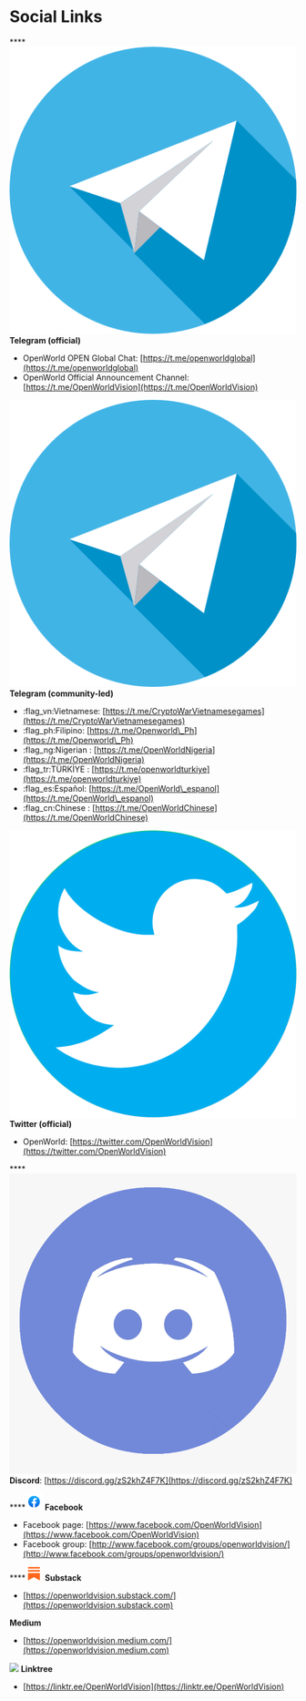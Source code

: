 # Social Links

****![](<.gitbook/assets/telegram icon.png>) **Telegram (official)**&#x20;

* OpenWorld OPEN Global Chat: [https://t.me/openworldglobal](https://t.me/openworldglobal)
* OpenWorld Official Announcement Channel: [https://t.me/OpenWorldVision](https://t.me/OpenWorldVision)

![](<.gitbook/assets/telegram icon.png>) **Telegram (community-led)**

* :flag\_vn:Vietnamese: [https://t.me/CryptoWarVietnamesegames](https://t.me/CryptoWarVietnamesegames)
* :flag\_ph:Filipino: [https://t.me/Openworld\_Ph](https://t.me/Openworld\_Ph)
* :flag\_ng:Nigerian : [https://t.me/OpenWorldNigeria](https://t.me/OpenWorldNigeria)
* :flag\_tr:TÜRKİYE : [https://t.me/openworldturkiye](https://t.me/openworldturkiye)
* :flag\_es:Español: [https://t.me/OpenWorld\_espanol](https://t.me/OpenWorld\_espanol)
* :flag\_cn:Chinese : [https://t.me/OpenWorldChinese](https://t.me/OpenWorldChinese)

![](<.gitbook/assets/twitter icon.png>) **Twitter (official)**&#x20;

* OpenWorld: [https://twitter.com/OpenWorldVision](https://twitter.com/OpenWorldVision)

****![](<.gitbook/assets/discord-logo-01-discord-logo-11562849833clsolz2mbc (1).png>) **Discord**: [https://discord.gg/zS2khZ4F7K](https://discord.gg/zS2khZ4F7K)

****![](.gitbook/assets/facebook-icons.png) **Facebook**

* Facebook page: [https://www.facebook.com/OpenWorldVision](https://www.facebook.com/OpenWorldVision)
* Facebook group: [http://www.facebook.com/groups/openworldvision/](http://www.facebook.com/groups/openworldvision/)

****![](.gitbook/assets/V5uYHsX.png) **Substack**

* [https://openworldvision.substack.com/](https://openworldvision.substack.com)

&#x20;**Medium**

* [https://openworldvision.medium.com/](https://openworldvision.medium.com)

![](.gitbook/assets/linktree-logo-freelogovectors.net\_.png) **Linktree**

* [https://linktr.ee/OpenWorldVision](https://linktr.ee/OpenWorldVision)
